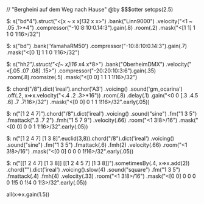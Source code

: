 // "Bergheini auf dem Weg nach Hause" @by $$$otter
setcps(2.5)

$: s("bd*4").struct("<[x ~ x x]!32 x x>")
.bank("Linn9000")
.velocity("<1 ~ .05 .1>*4")
.compressor("-10:8:10:0.14:3").gain(.8)
.room(.2)
.mask("<[1 1] 1 1 0 1!16>/32")

$: s("bd")
.bank('YamahaRM50')
.compressor("-10:8:10:0.14:3").gain(.7)
.mask("<[0 1] 1 1 0 1!16>/32")

$: s("hh*2").struct("<[~ x]!16 x*4 x*8>")
.bank("OberheimDMX")
.velocity("<[.05 .07 .08] .15>")
.compressor("-20:20:10:3:6").gain(.35)
.room(.8).roomsize(.5)
.mask("<[0 0] 1 1 1 1!16>/32")

$: chord("<Am Am7 C Gm>/8").dict('ireal').anchor('A3')
.voicing()
.sound('gm_ocarina')
.off(.2, x=>x.velocity("<.4 .2 .3>*16"))
.room(.8)
.delay(.1)
.gain("<0 0 [.3 .4.5 .6] .7 .7!16>/32")
.mask("<[0 0] 0 1 1 1!16>/32".early(.05))

$: n("[1 2 4 7]").chord("<Am Gm>/8").dict('ireal')
.voicing()
.sound("sine")
.fm("1 3 5")
.fmattack(".3 .7 2")
.fmh("1 5 7 9")
.velocity(.66)
.room("<1 3!8>/16")
.mask("<[0 0] 0 0 1 1!16>/32".early(.05))

$: n("[1 2 4 7] [1 3 8]".euclid(3,8)).chord("<Am Gm>/8").dict('ireal')
.voicing()
.sound("sine")
.fm("1 3 5")
.fmattack(.6)
.fmh(2)
.velocity(.66)
.room("<1 3!8>/16")
.mask("<[0 0] 0 0 0 1!16>/32".early(.05))

$: n("[[1 2 4 7] [1 3 8]] [[1 2 4 5 7] [1 3 8]]").sometimesBy(.4, x=>x.add(2))
.chord("<Am Gm Am7>").dict('ireal')
.voicing().slow(4)
.sound("square")
.fm("1 3 5")
.fmattack(.4)
.fmh(4)
.velocity(.33)
.room("<1 3!8>/16")
.mask("<[0 0] 0 0 0 0 1!5 0 1!4 0 1!3>/32".early(.05))



all(x=>x.gain(1.5))
